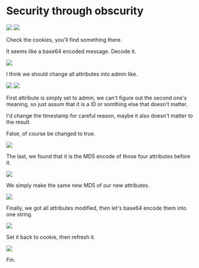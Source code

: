 # **Security through obscurity**

![](https://i.imgur.com/IDBtj5E.png)
![](https://i.imgur.com/xaGPu1T.png)

Check the cookies, you'll find something there.

It seems like a base64 encoded message. Decode it.

![](https://i.imgur.com/gfFMoRy.png)

I think we should change all attributes into admin like.

![](https://i.imgur.com/IoeHBX0.png)
![](https://i.imgur.com/BZwefd6.png)

First attribute is simply set to admin, we can't figure out the second one's meaning, so just assum that it is a ID or somthing else that doesn't matter.

I'd change the timestamp for careful reason, maybe it also doesn't matter to the result.

False, of course be changed to true.

![](https://i.imgur.com/ufnBbAo.png)

The last, we found that it is the MD5 encode of those four attributes before it.

![](https://i.imgur.com/cMinnZ9.png)

We simply make the same new MD5 of our new attributes.

![](https://i.imgur.com/rTS2xkT.png)

Finally, we got all attributes modified, then let's base64 encode them into one string.

![](https://i.imgur.com/cyiwDT3.png)

Set it back to cookie, then refresh it.

![](https://i.imgur.com/ZiXleEx.png)

Fin.

